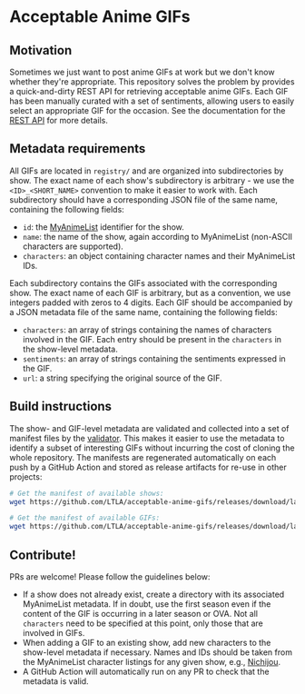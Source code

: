 # Acceptable Anime GIFs

## Motivation

Sometimes we just want to post anime GIFs at work but we don't know whether they're appropriate.
This repository solves the problem by provides a quick-and-dirty REST API for retrieving acceptable anime GIFs.
Each GIF has been manually curated with a set of sentiments, 
allowing users to easily select an appropriate GIF for the occasion.
See the documentation for the [REST API](https://github.com/LTLA/anime-gif-api/) for more details.

## Metadata requirements

All GIFs are located in `registry/` and are organized into subdirectories by show.
The exact name of each show's subdirectory is arbitrary - we use the `<ID>_<SHORT_NAME>` convention to make it easier to work with.
Each subdirectory should have a corresponding JSON file of the same name, containing the following fields:

- `id`: the [MyAnimeList](https://myanimelist.net) identifier for the show.
- `name`: the name of the show, again according to MyAnimeList (non-ASCII characters are supported).
- `characters`: an object containing character names and their MyAnimeList IDs.

Each subdirectory contains the GIFs associated with the corresponding show.
The exact name of each GIF is arbitrary, but as a convention, we use integers padded with zeros to 4 digits.
Each GIF should be accompanied by a JSON metadata file of the same name, containing the following fields:

- `characters`: an array of strings containing the names of characters involved in the GIF.
  Each entry should be present in the `characters` in the show-level metadata.
- `sentiments`: an array of strings containing the sentiments expressed in the GIF.
- `url`: a string specifying the original source of the GIF.

## Build instructions

The show- and GIF-level metadata are validated and collected into a set of manifest files by the [validator](https://github.com/LTLA/acceptable-anime-gifs-validator).
This makes it easier to use the metadata to identify a subset of interesting GIFs without incurring the cost of cloning the whole repository.
The manifests are regenerated automatically on each push by a GitHub Action and stored as release artifacts for re-use in other projects:

```sh
# Get the manifest of available shows:
wget https://github.com/LTLA/acceptable-anime-gifs/releases/download/latest/shows.json

# Get the manifest of available GIFs:
wget https://github.com/LTLA/acceptable-anime-gifs/releases/download/latest/gifs.json
```

## Contribute!

PRs are welcome!
Please follow the guidelines below:

- If a show does not already exist, create a directory with its associated MyAnimeList metadata.
  If in doubt, use the first season even if the content of the GIF is occurring in a later season or OVA.
  Not all `characters` need to be specified at this point, only those that are involved in GIFs.
- When adding a GIF to an existing show, add new characters to the show-level metadata if necessary.
  Names and IDs should be taken from the MyAnimeList character listings for any given show, e.g., [Nichijou](https://myanimelist.net/anime/10165/Nichijou/characters).
- A GitHub Action will automatically run on any PR to check that the metadata is valid.
